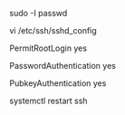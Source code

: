 sudo -I
passwd

vi /etc/ssh/sshd_config



PermitRootLogin yes

PasswordAuthentication yes

PubkeyAuthentication yes

systemctl restart ssh

